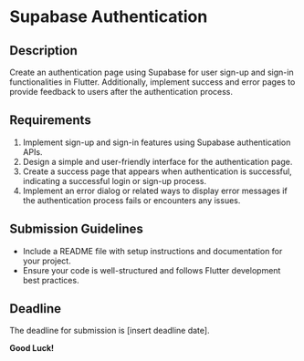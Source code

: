 # Supabase Authentication

## Description
Create an authentication page using Supabase for user sign-up and sign-in functionalities in Flutter. Additionally, implement success and error pages to provide feedback to users after the authentication process.

## Requirements
1. Implement sign-up and sign-in features using Supabase authentication APIs.
2. Design a simple and user-friendly interface for the authentication page.
3. Create a success page that appears when authentication is successful, indicating a successful login or sign-up process.
4. Implement an error dialog or related ways to display error messages if the authentication process fails or encounters any issues.

## Submission Guidelines
- Include a README file with setup instructions and documentation for your project.
- Ensure your code is well-structured and follows Flutter development best practices.

## Deadline
The deadline for submission is [insert deadline date].

**Good Luck!**
